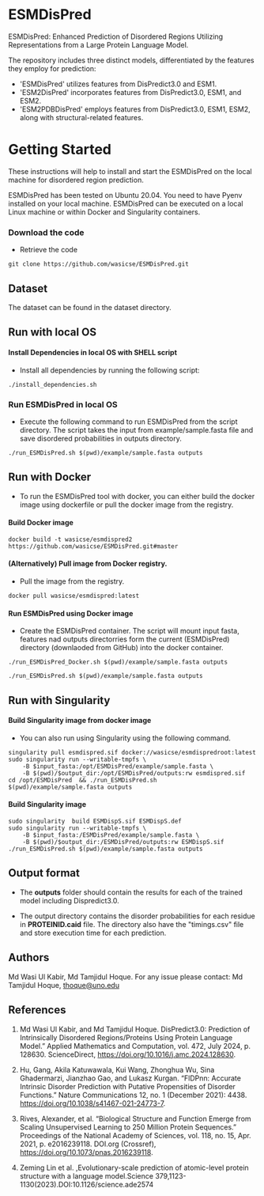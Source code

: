 # ESMDisPred
ESMDisPred: Enhanced Prediction of Disordered Regions Utilizing Representations from a Large Protein Language Model.

The repository includes three distinct models, differentiated by the features they employ for prediction:
* 'ESMDisPred' utilizes features from DisPredict3.0 and ESM1.
* 'ESM2DisPred' incorporates features from DisPredict3.0, ESM1, and ESM2.
* 'ESM2PDBDisPred' employs features from DisPredict3.0, ESM1, ESM2, along with structural-related features.

# Getting Started
 
These instructions will help to install and start the ESMDisPred on the local machine for disordered region prediction.

ESMDisPred has been tested on Ubuntu 20.04. You need to have Pyenv installed on your local machine. ESMDisPred can be executed on a local Linux machine or within Docker and Singularity containers.

### Download the code

- Retrieve the code

```
git clone https://github.com/wasicse/ESMDisPred.git
```

## Dataset
The dataset can be found in the dataset directory. 

## Run with local OS


#### Install Dependencies in local OS with SHELL script

- Install all dependencies by running the following script:

```
./install_dependencies.sh
```

### Run ESMDisPred in local OS

- Execute the following command to run ESMDisPred from the script directory. The script takes the input from example/sample.fasta file and save disordered probabilities in outputs directory.

```
./run_ESMDisPred.sh $(pwd)/example/sample.fasta outputs
```

## Run with Docker
- To run the ESMDisPred tool with docker, you can either build the docker image using dockerfile or pull the docker image from the registry.

#### Build Docker image 

```
docker build -t wasicse/esmdispred2 https://github.com/wasicse/ESMDisPred.git#master    
```
 #### (Alternatively) Pull image from Docker registry.

- Pull the image from the registry.
 ```
docker pull wasicse/esmdispred:latest
```
#### Run ESMDisPred using Docker image
- Create the ESMDisPred container. The script will mount input fasta, features nad outputs directorries form the current (ESMDisPred) directory (downlaoded from GitHub) into the docker container.

```
./run_ESMDisPred_Docker.sh $(pwd)/example/sample.fasta outputs

./run_ESMDisPred.sh $(pwd)/example/sample.fasta outputs
```

## Run with Singularity 

#### Build Singularity image from docker image
- You can also run using Singularity using the following command.

```
singularity pull esmdispred.sif docker://wasicse/esmdispredroot:latest
sudo singularity run --writable-tmpfs \
	-B $input_fasta:/opt/ESMDisPred/example/sample.fasta \
	-B $(pwd)/$output_dir:/opt/ESMDisPred/outputs:rw esmdispred.sif
cd /opt/ESMDisPred  && ./run_ESMDisPred.sh	$(pwd)/example/sample.fasta outputs
```
#### Build Singularity image 
```
sudo singularity  build ESMDispS.sif ESMDispS.def
sudo singularity run --writable-tmpfs \
	-B $input_fasta:/ESMDisPred/example/sample.fasta \
	-B $(pwd)/$output_dir:/ESMDisPred/outputs:rw ESMDispS.sif
./run_ESMDisPred.sh	$(pwd)/example/sample.fasta outputs
```
## Output format

- The **outputs** folder should contain the results for each of the trained model including Dispredict3.0. 

- The output directory contains the disorder probabilities for each residue in **PROTEINID.caid** file. The directory also have the "timings.csv" file and store execution time for each prediction.


## Authors

Md Wasi Ul Kabir, Md Tamjidul Hoque. For any issue please contact: Md Tamjidul Hoque, thoque@uno.edu 

## References

1. Md Wasi Ul Kabir, and Md Tamjidul Hoque. DisPredict3.0: Prediction of Intrinsically Disordered Regions/Proteins Using Protein Language Model.” Applied Mathematics and Computation, vol. 472, July 2024, p. 128630. ScienceDirect, https://doi.org/10.1016/j.amc.2024.128630.

2. Hu, Gang, Akila Katuwawala, Kui Wang, Zhonghua Wu, Sina Ghadermarzi, Jianzhao Gao, and Lukasz Kurgan. “FlDPnn: Accurate Intrinsic Disorder Prediction with Putative Propensities of Disorder Functions.” Nature Communications 12, no. 1 (December 2021): 4438. https://doi.org/10.1038/s41467-021-24773-7.

3. Rives, Alexander, et al. “Biological Structure and Function Emerge from Scaling Unsupervised Learning to 250 Million Protein Sequences.” Proceedings of the National Academy of Sciences, vol. 118, no. 15, Apr. 2021, p. e2016239118. DOI.org (Crossref), https://doi.org/10.1073/pnas.2016239118.

4. Zeming Lin et al. ,Evolutionary-scale prediction of atomic-level protein structure with a language model.Science 379,1123-1130(2023).DOI:10.1126/science.ade2574